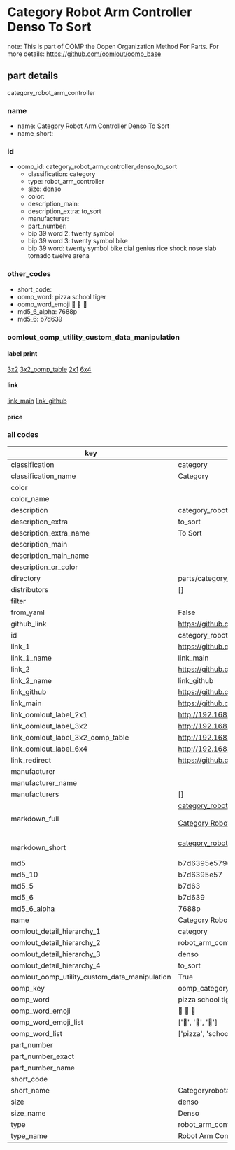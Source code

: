 # Category Robot Arm Controller Denso To Sort  

note: This is part of OOMP the Oopen Organization Method For Parts. For more details: https://github.com/oomlout/oomp_base

##  part details
  



category_robot_arm_controller



### name
* name: Category Robot Arm Controller Denso To Sort
* name_short: 
### id
* oomp_id: category_robot_arm_controller_denso_to_sort
  * classification: category
  * type: robot_arm_controller
  * size: denso
  * color: 
  * description_main: 
  * description_extra: to_sort
  * manufacturer: 
  * part_number: 
  * bip 39 word 2: twenty symbol
  * bip 39 word 3: twenty symbol bike
  * bip 39 word: twenty symbol bike dial genius rice shock nose slab tornado twelve arena

### other_codes
* short_code: 
* oomp_word: pizza school tiger
* oomp_word_emoji :pizza: :school: :tiger:
* md5_6_alpha: 7688p
* md5_6: b7d639






### oomlout_oomp_utility_custom_data_manipulation
#### label print
[3x2](http://192.168.1.245:1112/?label=oomp%207688p)
[3x2_oomp_table](http://192.168.1.108:1112/?label=oomp%207688p)
[2x1](http://192.168.1.242:1112/?label=oomp%207688p)
[6x4](http://192.168.1.55:1112/?label=oomp%207688p)    

#### link

[link_main](https://github.com/oomlout/oomlout_oomp_version_1_messy/tree/main/parts/category_robot_arm_controller_denso_to_sort) [link_github](https://github.com/oomlout/oomlout_oomp_version_1_messy/tree/main/parts/category_robot_arm_controller_denso_to_sort)                             

#### price







### all codes 
| key | value |  
| --- | --- |  
| classification | category |  
| classification_name | Category |  
| color |  |  
| color_name |  |  
| description | category_robot_arm_controller |  
| description_extra | to_sort |  
| description_extra_name | To Sort |  
| description_main |  |  
| description_main_name |  |  
| description_or_color |   |  
| directory | parts/category_robot_arm_controller_denso_to_sort |  
| distributors | [] |  
| filter |  |  
| from_yaml | False |  
| github_link | https://github.com/oomlout/oomlout_oomp_part_src/tree/main/parts/category_robot_arm_controller_denso_to_sort |  
| id | category_robot_arm_controller_denso_to_sort |  
| link_1 | https://github.com/oomlout/oomlout_oomp_version_1_messy/tree/main/parts/category_robot_arm_controller_denso_to_sort |  
| link_1_name | link_main |  
| link_2 | https://github.com/oomlout/oomlout_oomp_version_1_messy/tree/main/parts/category_robot_arm_controller_denso_to_sort |  
| link_2_name | link_github |  
| link_github | https://github.com/oomlout/oomlout_oomp_version_1_messy/tree/main/parts/category_robot_arm_controller_denso_to_sort |  
| link_main | https://github.com/oomlout/oomlout_oomp_version_1_messy/tree/main/parts/category_robot_arm_controller_denso_to_sort |  
| link_oomlout_label_2x1 | http://192.168.1.242:1112/?label=oomp%207688p |  
| link_oomlout_label_3x2 | http://192.168.1.245:1112/?label=oomp%207688p |  
| link_oomlout_label_3x2_oomp_table | http://192.168.1.108:1112/?label=oomp%207688p |  
| link_oomlout_label_6x4 | http://192.168.1.55:1112/?label=oomp%207688p |  
| link_redirect | https://github.com/oomlout/oomlout_oomp_version_1_messy/tree/main/parts/category_robot_arm_controller_denso_to_sort |  
| manufacturer |  |  
| manufacturer_name |  |  
| manufacturers | [] |  
| markdown_full | [category_robot_arm_controller_denso_to_sort](none)<br>[](none)<br>[Category Robot Arm Controller Denso To Sort](none)<br><br> |  
| markdown_short | [category_robot_arm_controller_denso_to_sort](none)<br><br> |  
| md5 | b7d6395e579678cae4b073d02c771f59 |  
| md5_10 | b7d6395e57 |  
| md5_5 | b7d63 |  
| md5_6 | b7d639 |  
| md5_6_alpha | 7688p |  
| name | Category Robot Arm Controller Denso To Sort |  
| oomlout_detail_hierarchy_1 | category |  
| oomlout_detail_hierarchy_2 | robot_arm_controller |  
| oomlout_detail_hierarchy_3 | denso |  
| oomlout_detail_hierarchy_4 | to_sort |  
| oomlout_oomp_utility_custom_data_manipulation | True |  
| oomp_key | oomp_category_robot_arm_controller_denso_to_sort |  
| oomp_word | pizza school tiger |  
| oomp_word_emoji | :pizza: :school: :tiger: |  
| oomp_word_emoji_list | [':pizza:', ':school:', ':tiger:'] |  
| oomp_word_list | ['pizza', 'school', 'tiger'] |  
| part_number |  |  
| part_number_exact |  |  
| part_number_name |  |  
| short_code |  |  
| short_name | Categoryrobotarmcontroller |  
| size | denso |  
| size_name | Denso |  
| type | robot_arm_controller |  
| type_name | Robot Arm Controller |  
